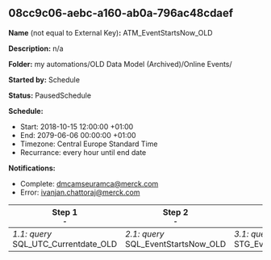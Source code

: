 ## 08cc9c06-aebc-a160-ab0a-796ac48cdaef

**Name** (not equal to External Key)**:** ATM_EventStartsNow_OLD

**Description:** n/a

**Folder:** my automations/OLD Data Model (Archived)/Online Events/

**Started by:** Schedule

**Status:** PausedSchedule

**Schedule:**

* Start: 2018-10-15 12:00:00 +01:00
* End: 2079-06-06 00:00:00 +01:00
* Timezone: Central Europe Standard Time
* Recurrance: every hour until end date

**Notifications:**

* Complete: dmcamseuramca@merck.com
* Error: ivanjan.chattoraj@merck.com

| Step 1<br>_<small>-</small>_ | Step 2<br>_<small>-</small>_ | Step 3<br>_<small>-</small>_ |
| --- | --- | --- |
| _1.1: query_<br>SQL_UTC_Currentdate_OLD | _2.1: query_<br>SQL_EventStartsNow_OLD | _3.1: query_<br>STG_EventStartsNow_Dummy_OLD |
